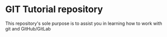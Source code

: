 # GIT Tutorial repository

This repository's sole purpose is to assist you in learning how to work with git and GitHub/GitLab
